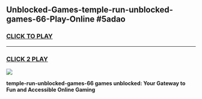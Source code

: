 
## Unblocked-Games-temple-run-unblocked-games-66-Play-Online #5adao
<h3>
<a href="https://news.freeplayer.one?title=temple-run-unblocked-games-66&ref=3">CLICK TO PLAY</a></h3>
<hr>

<h3>
<a href="https://news.freeplayer.one?title=temple-run-unblocked-games-66&ref=3">CLICK 2 PLAY</a>
  
</h3>

<a href="https://news.freeplayer.one?title=temple-run-unblocked-games-66&ref=3"><img src="https://clearcache.store/games.png"></a>


**temple-run-unblocked-games-66 games unblocked: Your Gateway to Fun and Accessible Online Gaming**
